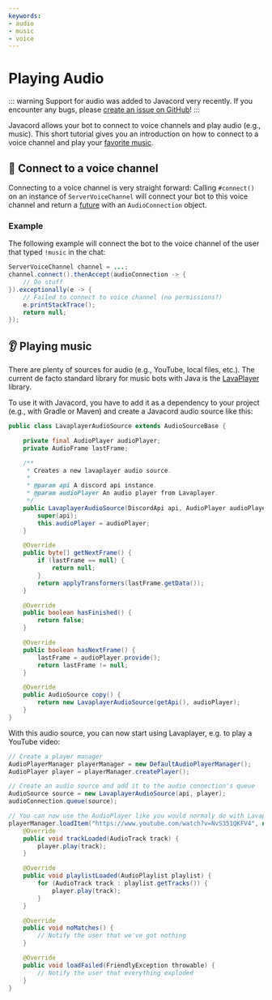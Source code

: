 ```yaml
---
keywords:
- audio
- music
- voice
---
```


# Playing Audio

::: warning
Support for audio was added to Javacord very recently.
If you encounter any bugs, please [create an issue on GitHub](https://github.com/Javacord/Javacord/issues/new)!
:::

Javacord allows your bot to connect to voice channels and play audio (e.g., music).
This short tutorial gives you an introduction on how to connect to a voice channel and play your 
[favorite music](https://youtu.be/qRC4Vk6kisY).

## :electric_plug: Connect to a voice channel

Connecting to a voice channel is very straight forward:
Calling `#connect()` on an instance of `ServerVoiceChannel` will connect your bot to this voice channel and
return a [future](/wiki/essential-knowledge/completable-futures/) with an `AudioConnection` object.

### Example

The following example will connect the bot to the voice channel of the user that typed `!music` in the chat:

```java
ServerVoiceChannel channel = ...;
channel.connect().thenAccept(audioConnection -> {
    // Do stuff
}).exceptionally(e -> {
    // Failed to connect to voice channel (no permissions?)
    e.printStackTrace();
    return null;
});
```

## :ear: Playing music

There are plenty of sources for audio (e.g., YouTube, local files, etc.).
The current de facto standard library for music bots with Java is the
[LavaPlayer](https://github.com/sedmelluq/lavaplayer) library.

To use it with Javacord, you have to add it as a dependency to your project (e.g., with Gradle or Maven) and
create a Javacord audio source like this:

```java
public class LavaplayerAudioSource extends AudioSourceBase {

    private final AudioPlayer audioPlayer;
    private AudioFrame lastFrame;

    /**
     * Creates a new lavaplayer audio source.
     *
     * @param api A discord api instance.
     * @param audioPlayer An audio player from Lavaplayer.
     */
    public LavaplayerAudioSource(DiscordApi api, AudioPlayer audioPlayer) {
        super(api);
        this.audioPlayer = audioPlayer;
    }

    @Override
    public byte[] getNextFrame() {
        if (lastFrame == null) {
            return null;
        }
        return applyTransformers(lastFrame.getData());
    }

    @Override
    public boolean hasFinished() {
        return false;
    }

    @Override
    public boolean hasNextFrame() {
        lastFrame = audioPlayer.provide();
        return lastFrame != null;
    }

    @Override
    public AudioSource copy() {
        return new LavaplayerAudioSource(getApi(), audioPlayer);
    }
}
```

With this audio source, you can now start using Lavaplayer, e.g. to play a YouTube video:
```java
// Create a player manager
AudioPlayerManager playerManager = new DefaultAudioPlayerManager();
AudioPlayer player = playerManager.createPlayer();

// Create an audio source and add it to the audio connection's queue
AudioSource source = new LavaplayerAudioSource(api, player);
audioConnection.queue(source);

// You can now use the AudioPlayer like you would normaly do with Lavaplayer, e.g.,
playerManager.loadItem("https://www.youtube.com/watch?v=NvS351QKFV4", new AudioLoadResultHandler() {
    @Override
    public void trackLoaded(AudioTrack track) {
        player.play(track);
    }

    @Override
    public void playlistLoaded(AudioPlaylist playlist) {
        for (AudioTrack track : playlist.getTracks()) {
            player.play(track);
        }
    }

    @Override
    public void noMatches() {
        // Notify the user that we've got nothing
    }

    @Override
    public void loadFailed(FriendlyException throwable) {
        // Notify the user that everything exploded
    }
}
```
